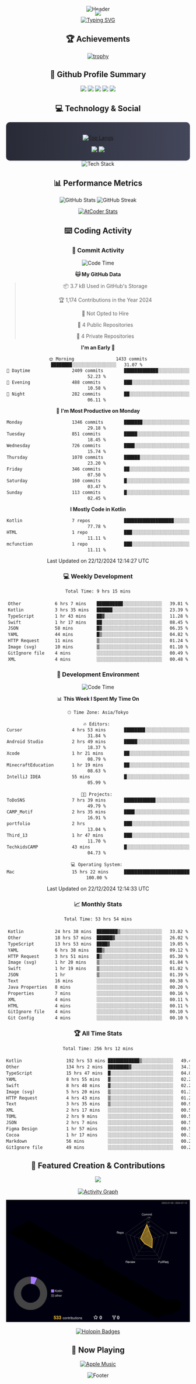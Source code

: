 <div align="center">
  
![Header](https://capsule-render.vercel.app/api?type=waving&color=gradient&customColorList=12&height=300&section=header&text=Welcome%20to%20Batapii's%20Universe&fontSize=50&animation=fadeIn&fontAlignY=40&desc=Android%20Developer%20|%20Kotlin%20LOVE%20)

<div style="margin-top: -20px;">
  <img src="https://readme-typing-svg.herokuapp.com/?lines=Crafting+Android+Experiences;Building+Tomorrow's+Apps+Today;Always+Learning,+Always+Growing&font=Fira%20Code&center=true&width=440&height=45&color=f75c7e&vCenter=true&size=22&pause=1000">
</div>

<a href="https://git.io/typing-svg">
  <img src="https://readme-typing-svg.demolab.com?font=Fira+Code&weight=600&size=28&duration=4000&pause=1000&center=true&vCenter=true&width=800&lines=Hey+there!+I'm+Batapii+%F0%9F%91%8B;Android+Developer+from+Japan+%F0%9F%87%AF%F0%9F%87%B5" alt="Typing SVG" />
</a>

## 🏆 Achievements

[![trophy](https://github-profile-trophy.vercel.app/?username=batapii&theme=onestar&no-frame=true&no-bg=true&column=8&rank=SECRET,SSS,SS,S,AAA,AA,A,B,C,?&margin-w=10&margin-h=10)](https://github.com/ryo-ma/github-profile-trophy)

## 🎯 Github Profile Summary

<div align="center">
  <img src="http://github-profile-summary-cards.vercel.app/api/cards/profile-details?username=batapii&theme=radical" />
  <img src="http://github-profile-summary-cards.vercel.app/api/cards/repos-per-language?username=batapii&theme=radical" />
  <img src="http://github-profile-summary-cards.vercel.app/api/cards/most-commit-language?username=batapii&theme=radical" />
  <img src="http://github-profile-summary-cards.vercel.app/api/cards/stats?username=batapii&theme=radical" />
  <img src="http://github-profile-summary-cards.vercel.app/api/cards/productive-time?username=batapii&theme=radical" />
</div>

## 💻 Technology & Social

<div align="center" style="background: linear-gradient(to right, #282A36, #44475A); padding: 20px; border-radius: 10px;">

[![Top Langs](https://github-readme-stats.vercel.app/api/top-langs/?username=batapii
)](https://github.com/anuraghazra/github-readme-stats)

<div style="margin-top: 15px">
<a href="https://github.com/batapii"><img src="https://img.shields.io/github/followers/batapii?style=for-the-badge&logo=github&label=Follow&color=ff6e96&labelColor=282A36"/></a>
<a href="https://twitter.com/batapii3939"><img src="https://img.shields.io/twitter/follow/batapii?style=for-the-badge&logo=twitter&color=1DA1F2&labelColor=282A36&label= Twitter"/></a>
</div>

</div>

<div align="center">
<img src="https://github-readme-tech-stack.vercel.app/api/cards?title=Tech+Stack&align=center&titleAlign=center&fontSize=20&lineHeight=10&lineCount=4&theme=github_dark&width=800&bg=%230D1117&badge=%23161B22&border=%2321262D&titleColor=%2358A6FF&line1=kotlin%2Ckotlin%2C0095D5%3Bandroid%2Candroid%2C00ff00%3Bjetpackcompose%2Cjetpack%2C4285F4%3B&line2=swift%2Cswift%2CFA7343%3Bfirebase%2Cfirebase%2CFFCA28%3Bgithub%2Cgithub%2C181717%3B&line3=typescript%2Ctypescript%2C3178C6%3Bgraphql%2Cgraphql%2CE10098%3Bsupabase%2Csupabase%2C3FCF8E%3B&line4=gradle%2Cgradle%2C02303A%3Bgitkraken%2Cgitkraken%2C179287%3Bpostman%2Cpostman%2CFF6C37%3B" alt="Tech Stack" />
</div>



## 📊 Performance Metrics

<div align="center">

![GitHub Stats](https://github-readme-stats.vercel.app/api?username=batapii&show_icons=true&theme=radical&hide_border=true&bg_color=0D1117)
![GitHub Streak](https://github-readme-streak-stats.herokuapp.com/?user=batapii&theme=radical&hide_border=true&background=0D1117)

[![AtCoder Stats](https://atcoder-readme-stats.vercel.app/stats/batapii3939?theme=dark&show_history=5&width=495)](https://github.com/iwbc-mzk/atcoder-readme-stats)

</div>

## ⌨️ Coding Activity

### 🌟 Commit Activity
<!--START_SECTION:commit-stats-->
![Code Time](http://img.shields.io/badge/Code%20Time-390%20hrs%2015%20mins-blue)

**🐱 My GitHub Data** 

> 📦 3.7 kB Used in GitHub's Storage 
 > 
> 🏆 1,174 Contributions in the Year 2024
 > 
> 🚫 Not Opted to Hire
 > 
> 📜 4 Public Repositories 
 > 
> 🔑 4 Private Repositories 
 > 
**I'm an Early 🐤** 

```text
🌞 Morning                1433 commits        ████████░░░░░░░░░░░░░░░░░   31.07 % 
🌆 Daytime                2409 commits        █████████████░░░░░░░░░░░░   52.23 % 
🌃 Evening                488 commits         ███░░░░░░░░░░░░░░░░░░░░░░   10.58 % 
🌙 Night                  282 commits         ██░░░░░░░░░░░░░░░░░░░░░░░   06.11 % 
```
📅 **I'm Most Productive on Monday** 

```text
Monday                   1346 commits        ███████░░░░░░░░░░░░░░░░░░   29.18 % 
Tuesday                  851 commits         █████░░░░░░░░░░░░░░░░░░░░   18.45 % 
Wednesday                726 commits         ████░░░░░░░░░░░░░░░░░░░░░   15.74 % 
Thursday                 1070 commits        ██████░░░░░░░░░░░░░░░░░░░   23.20 % 
Friday                   346 commits         ██░░░░░░░░░░░░░░░░░░░░░░░   07.50 % 
Saturday                 160 commits         █░░░░░░░░░░░░░░░░░░░░░░░░   03.47 % 
Sunday                   113 commits         █░░░░░░░░░░░░░░░░░░░░░░░░   02.45 % 
```


**I Mostly Code in Kotlin** 

```text
Kotlin                   7 repos             ███████████████████░░░░░░   77.78 % 
HTML                     1 repo              ███░░░░░░░░░░░░░░░░░░░░░░   11.11 % 
mcfunction               1 repo              ███░░░░░░░░░░░░░░░░░░░░░░   11.11 % 
```




 Last Updated on 22/12/2024 12:14:27 UTC
<!--END_SECTION:commit-stats-->

### 💻 Weekly Development
<!--START_SECTION:wakatime-->

```txt
Total Time: 9 hrs 15 mins

Other             6 hrs 7 mins    ██████████░░░░░░░░░░░░░░░   39.81 %
Kotlin            3 hrs 35 mins   ██████░░░░░░░░░░░░░░░░░░░   23.39 %
TypeScript        1 hr 43 mins    ██▓░░░░░░░░░░░░░░░░░░░░░░   11.28 %
Swift             1 hr 17 mins    ██░░░░░░░░░░░░░░░░░░░░░░░   08.45 %
JSON              58 mins         █▓░░░░░░░░░░░░░░░░░░░░░░░   06.35 %
YAML              44 mins         █▒░░░░░░░░░░░░░░░░░░░░░░░   04.82 %
HTTP Request      11 mins         ▒░░░░░░░░░░░░░░░░░░░░░░░░   01.24 %
Image (svg)       10 mins         ▒░░░░░░░░░░░░░░░░░░░░░░░░   01.10 %
GitIgnore file    4 mins          ░░░░░░░░░░░░░░░░░░░░░░░░░   00.49 %
XML               4 mins          ░░░░░░░░░░░░░░░░░░░░░░░░░   00.48 %
```

<!--END_SECTION:wakatime-->

### 🔨 Development Environment
<!--START_SECTION:dev-stats-->
![Code Time](http://img.shields.io/badge/Code%20Time-390%20hrs%2015%20mins-blue)

📊 **This Week I Spent My Time On** 

```text
🕑︎ Time Zone: Asia/Tokyo

🔥 Editors: 
Cursor                   4 hrs 53 mins       ████████░░░░░░░░░░░░░░░░░   31.84 % 
Android Studio           2 hrs 49 mins       █████░░░░░░░░░░░░░░░░░░░░   18.37 % 
Xcode                    1 hr 21 mins        ██░░░░░░░░░░░░░░░░░░░░░░░   08.79 % 
MinecraftEducation       1 hr 19 mins        ██░░░░░░░░░░░░░░░░░░░░░░░   08.63 % 
IntelliJ IDEA            55 mins             █░░░░░░░░░░░░░░░░░░░░░░░░   05.99 % 

🐱‍💻 Projects: 
ToDoSNS                  7 hrs 39 mins       ████████████░░░░░░░░░░░░░   49.79 % 
CAMP_Motif               2 hrs 35 mins       ████░░░░░░░░░░░░░░░░░░░░░   16.91 % 
portfolio                2 hrs               ███░░░░░░░░░░░░░░░░░░░░░░   13.04 % 
Third_13                 1 hr 47 mins        ███░░░░░░░░░░░░░░░░░░░░░░   11.70 % 
TechkidsCAMP             43 mins             █░░░░░░░░░░░░░░░░░░░░░░░░   04.73 % 

💻 Operating System: 
Mac                      15 hrs 22 mins      █████████████████████████   100.00 % 
```


 Last Updated on 22/12/2024 12:14:33 UTC
<!--END_SECTION:dev-stats-->

### 📈 Monthly Stats
<!--START_SECTION:wakamonth-->

```txt
Total Time: 53 hrs 54 mins

Kotlin            24 hrs 38 mins  ████████▒░░░░░░░░░░░░░░░░   33.82 %
Other             18 hrs 57 mins  ██████▓░░░░░░░░░░░░░░░░░░   26.02 %
TypeScript        13 hrs 53 mins  ████▓░░░░░░░░░░░░░░░░░░░░   19.05 %
YAML              6 hrs 38 mins   ██▒░░░░░░░░░░░░░░░░░░░░░░   09.12 %
HTTP Request      3 hrs 51 mins   █▒░░░░░░░░░░░░░░░░░░░░░░░   05.30 %
Image (svg)       1 hr 20 mins    ▒░░░░░░░░░░░░░░░░░░░░░░░░   01.84 %
Swift             1 hr 19 mins    ▒░░░░░░░░░░░░░░░░░░░░░░░░   01.82 %
JSON              1 hr            ▒░░░░░░░░░░░░░░░░░░░░░░░░   01.39 %
Text              16 mins         ░░░░░░░░░░░░░░░░░░░░░░░░░   00.38 %
Java Properties   8 mins          ░░░░░░░░░░░░░░░░░░░░░░░░░   00.20 %
Properties        7 mins          ░░░░░░░░░░░░░░░░░░░░░░░░░   00.16 %
XML               4 mins          ░░░░░░░░░░░░░░░░░░░░░░░░░   00.11 %
HTML              4 mins          ░░░░░░░░░░░░░░░░░░░░░░░░░   00.11 %
GitIgnore file    4 mins          ░░░░░░░░░░░░░░░░░░░░░░░░░   00.10 %
Git Config        4 mins          ░░░░░░░░░░░░░░░░░░░░░░░░░   00.10 %
```

<!--END_SECTION:wakamonth-->

### 🏆 All Time Stats
<!--START_SECTION:wakaalltime-->

```txt
Total Time: 256 hrs 12 mins

Kotlin                 192 hrs 53 mins ████████████▒░░░░░░░░░░░░   49.43 %
Other                  134 hrs 2 mins  ████████▓░░░░░░░░░░░░░░░░   34.35 %
TypeScript             15 hrs 47 mins  █░░░░░░░░░░░░░░░░░░░░░░░░   04.05 %
YAML                   8 hrs 55 mins   ▓░░░░░░░░░░░░░░░░░░░░░░░░   02.29 %
Swift                  8 hrs 48 mins   ▓░░░░░░░░░░░░░░░░░░░░░░░░   02.26 %
Image (svg)            5 hrs 20 mins   ▒░░░░░░░░░░░░░░░░░░░░░░░░   01.37 %
HTTP Request           4 hrs 43 mins   ▒░░░░░░░░░░░░░░░░░░░░░░░░   01.21 %
Text                   3 hrs 35 mins   ▒░░░░░░░░░░░░░░░░░░░░░░░░   00.92 %
XML                    2 hrs 17 mins   ░░░░░░░░░░░░░░░░░░░░░░░░░   00.59 %
TOML                   2 hrs 9 mins    ░░░░░░░░░░░░░░░░░░░░░░░░░   00.55 %
JSON                   2 hrs 7 mins    ░░░░░░░░░░░░░░░░░░░░░░░░░   00.54 %
Figma Design           1 hr 57 mins    ░░░░░░░░░░░░░░░░░░░░░░░░░   00.50 %
Cocoa                  1 hr 17 mins    ░░░░░░░░░░░░░░░░░░░░░░░░░   00.33 %
Markdown               56 mins         ░░░░░░░░░░░░░░░░░░░░░░░░░   00.24 %
GitIgnore file         49 mins         ░░░░░░░░░░░░░░░░░░░░░░░░░   00.21 %
```

<!--END_SECTION:wakaalltime-->


## 🌟 Featured Creation & Contributions

<div align="center">
  <a href="https://github.com/batapii/ToDoSNS">
    <img src="https://github-readme-stats.vercel.app/api/pin/?username=batapii&repo=ToDoSNS&theme=radical&hide_border=true&bg_color=0D1117" />
  </a>

[![Activity Graph](https://github-readme-activity-graph.vercel.app/graph?username=batapii&custom_title=Contribution%20Graph&hide_border=true&theme=radical&bg_color=0D1117)](https://github.com/ashutosh00710/github-readme-activity-graph)

![3D Contrib](./profile-3d-contrib/profile-night-rainbow.svg)

[![Holopin Badges](https://holopin.me/batapii)](https://holopin.io/@batapii)

</div>

## 🎵 Now Playing

<div align="center">
  
[![Apple Music](https://music-profile.rayriffy.com/theme/dark.svg?uid=001005.6598667d2ffd4a10a4f429edd0ba24c4.1156)](https://github.com/rayriffy/apple-music-github-profile)

</div>

![Footer](https://capsule-render.vercel.app/api?type=waving&color=gradient&customColorList=12&height=100&section=footer)

</div>
